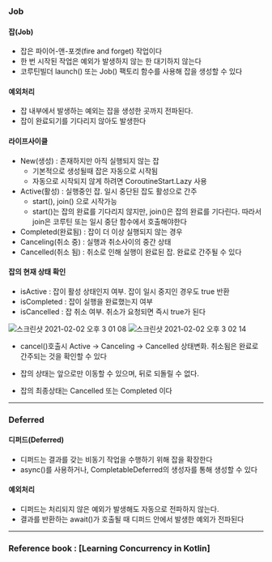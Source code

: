 ### Job

#### 잡(Job)
* 잡은 파이어-앤-포겟(fire and forget) 작업이다
* 한 번 시작된 작업은 예외가 발생하지 않는 한 대기하지 않는다
* 코루틴빌더 launch() 또는 Job() 팩토리 함수를 사용해 잡을 생성할 수 있다

#### 예외처리
* 잡 내부에서 발생하는 예외는 잡을 생성한 곳까지 전파된다.
* 잡이 완료되기를 기다리지 않아도 발생한다

#### 라이프사이클

* New(생성) : 존재하지만 아직 실행되지 않는 잡
  * 기본적으로 생성될때 잡은 자동으로 시작됨
  * 자동으로 시작되지 않게 하려면 CoroutineStart.Lazy 사용
* Active(활성) : 실행중인 잡. 일시 중단된 잡도 활성으로 간주
  * start(), join() 으로 시작가능
  * start()는 잡의 완료를 기다리지 않지만, join()은 잡의 완료를 기다린다. 따라서 join은 코루틴 또는 일시 중단 함수에서 호출해야한다
* Completed(완료됨) : 잡이 더 이상 실행되지 않는 경우
* Canceling(취소 중) : 실행과 취소사이의 중간 상태
* Cancelled(취소 됨) : 취소로 인해 실행이 완료된 잡. 완료로 간주될 수 있다

#### 잡의 현재 상태 확인

* isActive : 잡이 활성 상태인지 여부. 잡이 일시 중지인 경우도 true 반환
* isCompleted : 잡이 실행을 완료했는지 여부
* isCancelled : 잡 취소 여부. 취소가 요청되면 즉시 true가 된다

![스크린샷 2021-02-02 오후 3 01 08](https://user-images.githubusercontent.com/54322066/106558822-c4a33800-6567-11eb-9d1b-5faeb861c11b.png)
![스크린샷 2021-02-02 오후 3 02 14](https://user-images.githubusercontent.com/54322066/106558817-c2d97480-6567-11eb-8d35-c0ba26eb4e21.png)
* cancel()호출시 Active -> Canceling -> Cancelled 상태변화. 취소됨은 완료로 간주되는 것을 확인할 수 있다

* 잡의 상태는 앞으로만 이동할 수 있으며, 뒤로 되돌릴 수 없다.
* 잡의 최종상태는 Cancelled 또는 Completed 이다

---
### Deferred

#### 디퍼드(Deferred)
* 디퍼드는 결과를 갖는 비동기 작업을 수행하기 위해 잡을 확장한다
* async()를 사용하거나, CompletableDeferred의 생성자를 통해 생성할 수 있다

#### 예외처리
* 디퍼드는 처리되지 않은 예외가 발생해도 자동으로 전파하지 않는다.
* 결과를 반환하는 await()가 호출될 때 디퍼드 안에서 발생한 예외가 전파된다

---
### Reference book : [Learning Concurrency in Kotlin]
